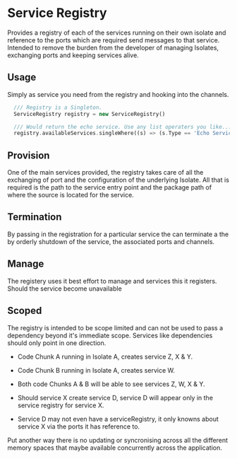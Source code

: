 # Service Registry

Provides a registry of each of the services running on their own isolate and reference to
the ports which are required send messages to that service. Intended to remove the
burden from the developer of managing Isolates, exchanging ports and keeping services
alive.

## Usage
Simply as service you need from the registry and hooking into the channels.

```dart
  /// Registry is a Singleton.
  ServiceRegistry registry = new ServiceRegistry()

  /// Would return the echo service. Use any list operaters you like...
  registry.availableServices.singleWhere((s) => (s.Type == 'Echo Service'));
```

## Provision
One of the main services provided, the registry takes care of all the exchanging
of port and the configuration of the underlying Isolate. All that is required is
the path to the service entry point and the package path of where the source is
located for the service.

## Termination
By passing in the registration for a particular service the can terminate a the by orderly shutdown of the service, the associated ports and channels.

## Manage
The registery uses it best effort to manage and services this it registers. Should the service become unavailable

## Scoped
The registry is intended to be scope limited and can not be used to pass a
dependency beyond it's immediate scope. Services like dependencies should only
point in one direction.

* Code Chunk A running in Isolate A, creates service Z, X & Y.
* Code Chunk B running in Isolate A, creates service W.

* Both code Chunks A & B will be able to see services Z, W, X & Y.

* Should service X create service D, service D will appear only in the service
registry for service X.

* Service D may not even have a serviceRegistry, it only knowns about service
X via the ports it has reference to.

Put another way there is no updating or syncronising across all the different
memory spaces that maybe available concurrently across the application.
